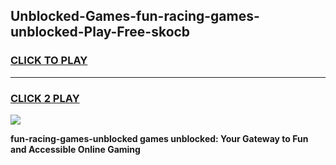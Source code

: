 
## Unblocked-Games-fun-racing-games-unblocked-Play-Free-skocb
<h3>
<a href="https://premium76.site?title=fun-racing-games-unblocked&ref=09A">CLICK TO PLAY</a></h3>
<hr>

<h3>
<a href="https://premium76.site?title=fun-racing-games-unblocked&ref=09A">CLICK 2 PLAY</a>
  
</h3>

<a href="https://premium76.site?title=fun-racing-games-unblocked&ref=09A"><img src="https://clearcache.store/games.png"></a>


**fun-racing-games-unblocked games unblocked: Your Gateway to Fun and Accessible Online Gaming**
